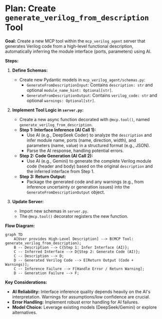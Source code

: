 # Plan: Create `generate_verilog_from_description` Tool

**Goal:** Create a new MCP tool within the `mcp_verilog_agent` server that generates Verilog code from a high-level functional description, automatically inferring the module interface (ports, parameters) using AI.

**Steps:**

1.  **Define Schemas:**
    *   Create new Pydantic models in `mcp_verilog_agent/schemas.py`:
        *   `GenerateFromDescriptionInput`: Contains `description: str` and optional `module_name_hint: Optional[str]`.
        *   `GenerateFromDescriptionOutput`: Contains `verilog_code: str` and optional `warnings: Optional[str]`.

2.  **Implement Tool Logic in `server.py`:**
    *   Create a new async function decorated with `@mcp.tool()`, named `generate_verilog_from_description`.
    *   **Step 1: Interface Inference (AI Call 1):**
        *   Use AI (e.g., DeepSeek Coder) to analyze the `description` and infer module name, ports (name, direction, width), and parameters (name, value) in a structured format (e.g., JSON).
        *   Parse the AI response, handling potential errors.
    *   **Step 2: Code Generation (AI Call 2):**
        *   Use AI (e.g., Gemini) to generate the complete Verilog module code (header and body) based on the original `description` and the inferred interface from Step 1.
    *   **Step 3: Return Output:**
        *   Package the generated code and any warnings (e.g., from inference uncertainty or generation issues) into the `GenerateFromDescriptionOutput` object.

3.  **Update Server:**
    *   Import new schemas in `server.py`.
    *   The `@mcp.tool()` decorator registers the new function.

**Flow Diagram:**

```mermaid
graph TD
    A[User provides High-Level Description] --> B(MCP Tool: generate_verilog_from_description);
    B -- Description --> C{Step 1: Infer Interface (AI)};
    C -- Inferred Interface --> D{Step 2: Generate Code (AI)};
    C -- Description --> D;
    D -- Generated Verilog Code --> E[Return Output (Code + Warnings)];
    C -- Inference Failure --> F[Handle Error / Return Warning];
    D -- Generation Failure --> F;
```

**Key Considerations:**

*   **AI Reliability:** Interface inference quality depends heavily on the AI's interpretation. Warnings for assumptions/low confidence are crucial.
*   **Error Handling:** Implement robust error handling for AI failures.
*   **Model Choice:** Leverage existing models (DeepSeek/Gemini) or explore alternatives.